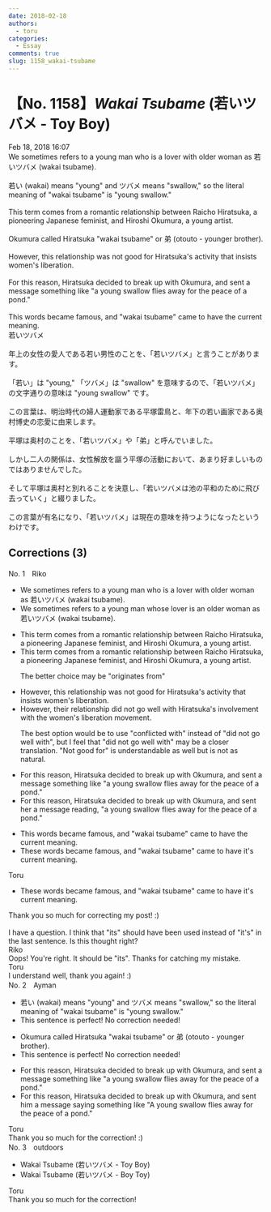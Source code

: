 ```yaml
---
date: 2018-02-18
authors:
  - toru
categories:
  - Essay
comments: true
slug: 1158_wakai-tsubame
---
```


# 【No. 1158】<strong><em>Wakai Tsubame</strong></em> (若いツバメ - Toy Boy)
<div class="date">Feb 18, 2018 16:07</div>
<div id="post"><div id="body_show_ori">
We sometimes refers to a young man who is a lover with older woman as 若いツバメ (wakai tsubame).<br/><br/>若い (wakai) means "young" and ツバメ means "swallow," so the literal meaning of "wakai tsubame" is "young swallow."<br/><br/>This term comes from a romantic relationship between Raicho Hiratsuka, a pioneering Japanese feminist, and Hiroshi Okumura, a young artist.<br/><br/>Okumura called Hiratsuka "wakai tsubame" or 弟 (otouto - younger brother).<br/><br/>However, this relationship was not good for Hiratsuka's activity that insists women's liberation.<br/><br/>For this reason, Hiratsuka decided to break up with Okumura, and sent a message something like "a young swallow flies away for the peace of a pond."<br/><br/>This words became famous, and "wakai tsubame" came to have the current meaning.
</div></div>

<!-- more -->

<div id="post_ja"><div id="body_show_mo">
若いツバメ<br/><br/>年上の女性の愛人である若い男性のことを、「若いツバメ」と言うことがあります。<br/><br/>「若い」は "young," 「ツバメ」は "swallow" を意味するので、「若いツバメ」の文字通りの意味は "young swallow" です。<br/><br/>この言葉は、明治時代の婦人運動家である平塚雷鳥と、年下の若い画家である奥村博史の恋愛に由来します。<br/><br/>平塚は奥村のことを、「若いツバメ」や「弟」と呼んでいました。<br/><br/>しかし二人の関係は、女性解放を謳う平塚の活動において、あまり好ましいものではありませんでした。<br/><br/>そして平塚は奥村と別れることを決意し、「若いツバメは池の平和のために飛び去っていく」と綴りました。<br/><br/>この言葉が有名になり、「若いツバメ」は現在の意味を持つようになったというわけです。
</div></div>

## Corrections (3)
<div id="block"><div class="first_name"> No. 1　<span class="just_name">Riko</span></div><div id="block2">
<ul class="correction_field">
<li class="incorrect">We sometimes refers to a young man who is a lover with older woman as 若いツバメ (wakai tsubame).</li>
<li class="corrected correct">
We sometimes refers to a young man <span class="f_red">whose</span> lover <span class="f_red">is an </span>older woman as 若いツバメ (wakai tsubame).
</li>
</ul>
<ul class="correction_field">
<li class="incorrect">This term comes from a romantic relationship between Raicho Hiratsuka, a pioneering Japanese feminist, and Hiroshi Okumura, a young artist.</li>
<li class="corrected correct">
This term <span class="f_blue">comes from</span> a romantic relationship between Raicho Hiratsuka, a pioneering Japanese feminist, and Hiroshi Okumura, a young artist.
<p class="correction_comment">The better choice may be "originates from"</p>
</li>
</ul>
<ul class="correction_field">
<li class="incorrect">However, this relationship was not good for Hiratsuka's activity that insists women's liberation.</li>
<li class="corrected correct">
However, <span class="f_red">their</span> relationship <span class="f_red">did not go well with</span> Hiratsuka's <span class="f_red">involvement with the</span> women's liberation<span class="f_red"> movement</span>.
<p class="correction_comment">The best option would be to use "conflicted with" instead of "did not go well with", but I feel that "did not go well with" may be a closer translation. "Not good for" is understandable as well but is not as natural.</p>
</li>
</ul>
<ul class="correction_field">
<li class="incorrect">For this reason, Hiratsuka decided to break up with Okumura, and sent a message something like "a young swallow flies away for the peace of a pond."</li>
<li class="corrected correct">
For this reason, Hiratsuka decided to break up with Okumura, and sent <span class="f_red">her </span>a message <span class="f_red">reading</span>,<span class="f_red"> </span>"a young swallow flies away for the peace of a pond."
</li>
</ul>
<ul class="correction_field">
<li class="incorrect">This words became famous, and "wakai tsubame" came to have the current meaning.</li>
<li class="corrected correct">
<span class="f_red">These</span> words became famous, and "wakai tsubame" came to have <span class="f_red">it's</span> current meaning.
</li>
</ul>
</div><div class="name"><span class="just_name">Toru</span><br><div class="quote_field"><ul class="correction_field">
<li class="corrected correct">
<span class="f_red">These</span> words became famous, and "wakai tsubame" came to have <span class="f_red">it's</span> current meaning.
</li>
</ul></div>
Thank you so much for correcting my post! :)<br/><br/>I have a question. I think that "its" should have been used instead of "it's" in the last sentence. Is this thought right?
</div>
<div class="name"><span class="just_name">Riko</span><br>
Oops! You're right. It should be "its". Thanks for catching my mistake. 
</div>
<div class="name"><span class="just_name">Toru</span><br>
I understand well, thank you again! :)
</div>
</div>
<div id="block"><div class="first_name"> No. 2　<span class="just_name">Ayman</span></div><div id="block2">
<ul class="correction_field">
<li class="incorrect">若い (wakai) means "young" and ツバメ means "swallow," so the literal meaning of "wakai tsubame" is "young swallow."</li>
<li class="corrected perfect">This sentence is perfect! No correction needed!</li>
</ul>
<ul class="correction_field">
<li class="incorrect">Okumura called Hiratsuka "wakai tsubame" or 弟 (otouto - younger brother).</li>
<li class="corrected perfect">This sentence is perfect! No correction needed!</li>
</ul>
<ul class="correction_field">
<li class="incorrect">For this reason, Hiratsuka decided to break up with Okumura, and sent a message something like "a young swallow flies away for the peace of a pond."</li>
<li class="corrected correct">
For this reason, Hiratsuka decided to break up with Okumura, and sent him a message saying something like "A young swallow flies away for the peace of a pond."
</li>
</ul>
</div><div class="name"><span class="just_name">Toru</span><br>
Thank you so much for the correction! :)
</div>
</div>
<div id="block"><div class="first_name"> No. 3　<span class="just_name">outdoors</span></div><div id="block2">
<ul class="correction_field">
<li class="incorrect">Wakai Tsubame (若いツバメ - Toy Boy)</li>
<li class="corrected correct">
Wakai Tsubame (若いツバメ - <span class="f_red">Boy Toy</span>)
</li>
</ul>
</div><div class="name"><span class="just_name">Toru</span><br>
Thank you so much for the correction!
</div>
</div>
